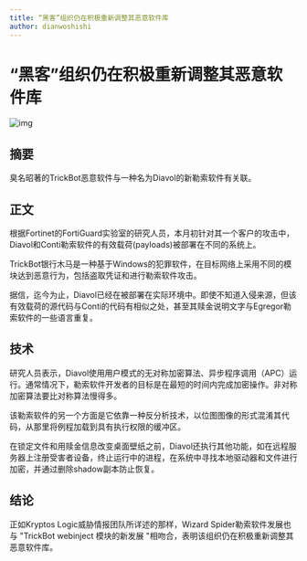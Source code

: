 ```yaml
---
title: “黑客”组织仍在积极重新调整其恶意软件库
author: dianwoshishi 
---
```


# “黑客”组织仍在积极重新调整其恶意软件库

![img](https://www.cybersafe.news/wp-content/uploads/2020/12/trickbot-800x400.jpg)

## 摘要

臭名昭著的TrickBot恶意软件与一种名为Diavol的新勒索软件有关联。

## 正文

根据Fortinet的FortiGuard实验室的研究人员，本月初针对其一个客户的攻击中，Diavol和Conti勒索软件的有效载荷(payloads)被部署在不同的系统上。

TrickBot银行木马是一种基于Windows的犯罪软件，在目标网络上采用不同的模块达到恶意行为，包括盗取凭证和进行勒索软件攻击。

据信，迄今为止，Diavol已经在被部署在实际环境中。即使不知道入侵来源，但该有效载荷的源代码与Conti的代码有相似之处，甚至其赎金说明文字与Egregor勒索软件的一些语言重复。

## 技术

研究人员表示，Diavol使用用户模式的无对称加密算法、异步程序调用（APC）运行。通常情况下，勒索软件开发者的目标是在最短的时间内完成加密操作。非对称加密算法要比对称算法慢得多。

该勒索软件的另一个方面是它依靠一种反分析技术，以位图图像的形式混淆其代码，从那里将例程加载到具有执行权限的缓冲区。

在锁定文件和用赎金信息改变桌面壁纸之前，Diavol还执行其他功能，如在远程服务器上注册受害者设备，终止运行中的进程，在系统中寻找本地驱动器和文件进行加密，并通过删除shadow副本防止恢复。

## 结论

正如Kryptos Logic威胁情报团队所详述的那样，Wizard Spider勒索软件发展也与 "TrickBot webinject 模块的新发展 "相吻合，表明该组织仍在积极重新调整其恶意软件库。